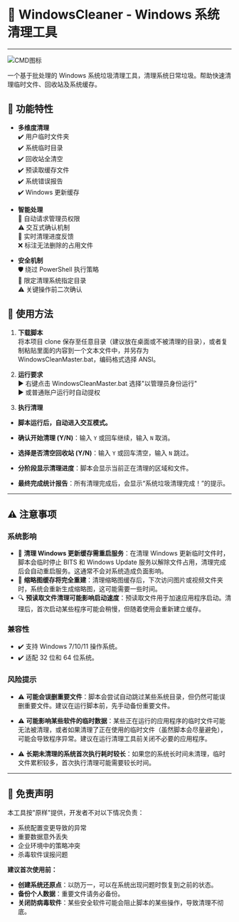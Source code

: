 # 🚀 WindowsCleaner - Windows 系统清理工具

---

![CMD图标](https://img.icons8.com/fluency/48/console.png)

一个基于批处理的 Windows 系统垃圾清理工具，清理系统日常垃圾。帮助快速清理临时文件、回收站及系统缓存。

## 📂 功能特性

- **多维度清理**  
  ✔️ 用户临时文件夹  
  ✔️ 系统临时目录  
  ✔️ 回收站全清空  
  ✔️ 预读取缓存文件  
  ✔️ 系统错误报告  
  ✔️ Windows 更新缓存

- **智能处理**  
  🔐 自动请求管理员权限  
  ⚠️ 交互式确认机制  
  📝 实时清理进度反馈  
  ❌ 标注无法删除的占用文件

- **安全机制**  
  🛡️ 绕过 PowerShell 执行策略  
  📍 限定清理系统指定目录  
  ⚠️ 关键操作前二次确认

## 🚀 使用方法

1. **下载脚本**  
   将本项目 clone 保存至任意目录（建议放在桌面或不被清理的目录），或者复制粘贴里面的内容到一个文本文件中，并另存为 WindowsCleanMaster.bat，编码格式选择 ANSI。

2. **运行要求**  
   ▶️ 右键点击 WindowsCleanMaster.bat 选择"以管理员身份运行"  
   ▶️ 或普通账户运行时自动提权

3. **执行清理**

- **脚本运行后，自动进入交互模式。**

- **确认开始清理 (Y/N)**：输入 `Y` 或回车继续，输入 `N` 取消。
- **选择是否清空回收站 (Y/N)**：输入 `Y` 或回车清空，输入 `N` 跳过。
- **分阶段显示清理进度**：脚本会显示当前正在清理的区域和文件。
- **最终完成统计报告**：所有清理完成后，会显示“系统垃圾清理完成！”的提示。

---

## ⚠️ 注意事项

### **系统影响**

- 🚫 **清理 Windows 更新缓存需重启服务**：在清理 Windows 更新临时文件时，脚本会临时停止 BITS 和 Windows Update 服务以解除文件占用，清理完成后会自动重启服务。这通常不会对系统造成负面影响。
- 📁 **缩略图缓存将完全重建**：清理缩略图缓存后，下次访问图片或视频文件夹时，系统会重新生成缩略图，这可能需要一些时间。
- 🔍 **预读取文件清理可能影响启动速度**：预读取文件用于加速应用程序启动。清理后，首次启动某些程序可能会稍慢，但随着使用会重新建立缓存。

### **兼容性**

- ✔️ 支持 Windows 7/10/11 操作系统。
- ✔️ 适配 32 位和 64 位系统。

### **风险提示**

- ⚠️ **可能会误删重要文件**：脚本会尝试自动跳过某些系统目录，但仍然可能误删重要文件。建议在运行脚本前，先手动备份重要文件。

- ⚠️ **可能影响某些软件的临时数据**：某些正在运行的应用程序的临时文件可能无法被清理，或者如果清理了正在使用的临时文件（虽然脚本会尽量避免），可能会导致程序异常。建议在运行清理工具前关闭不必要的应用程序。
- ⚠️ **长期未清理的系统首次执行耗时较长**：如果您的系统长时间未清理，临时文件累积较多，首次执行清理可能需要较长时间。

---

## 📜 免责声明

本工具按"原样"提供，开发者不对以下情况负责：

- 系统配置变更导致的异常
- 重要数据意外丢失
- 企业环境中的策略冲突
- 杀毒软件误报问题

**建议首次使用前：**

- **创建系统还原点**：以防万一，可以在系统出现问题时恢复到之前的状态。
- **备份个人数据**：重要文件请务必备份。
- **关闭防病毒软件**：某些安全软件可能会阻止脚本的某些操作，导致清理不彻底。
